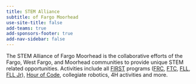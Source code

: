 ```yaml
---
title: STEM Alliance
subtitle: of Fargo Moorhead
use-site-title: false
add-teams: true
add-sponsors-footer: true
add-nav-sidebar: false
---
```


The STEM Alliance of Fargo Moorhead is the collaborative efforts of the Fargo, West Fargo, and Moorhead communities to provide unique STEM related opportunities. Activities include all [FIRST](https://firstinspires.org) programs ([FRC](https://www.firstinspires.org/robotics/frc), [FTC](https://www.firstinspires.org/robotics/ftc), [FLL](https://www.firstinspires.org/robotics/fll), [FLL Jr](https://www.firstinspires.org/robotics/flljr)), [Hour of Code](https://hourofcode.com), collegiate robotics, 4H activities and more.